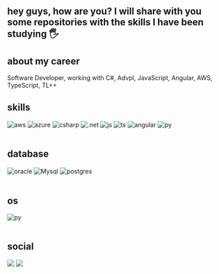 ## hey guys, how are you? I will share with you some repositories with the skills I have been studying 🖐️

## about my career
Software Developer, working with C#, Advpl, JavaScript, Angular, AWS, TypeScript, TL++

 ## skills
<div style="display: inline_block">
  <img align="center" alt="aws" src="https://img.shields.io/badge/Amazon_AWS-232F3E?style=for-the-badge&logo=amazon-aws&logoColor=white" />
  <img align="center" alt="azure" src="https://img.shields.io/badge/Microsoft_Azure-0089D6?style=for-the-badge&logo=microsoft-azure&logoColor=white" />
  <img align="center" alt="csharp" src="https://img.shields.io/badge/C%23-239120?style=for-the-badge&logo=c-sharp&logoColor=white" />
  <img align="center" alt=".net" src="https://img.shields.io/badge/.NET-5C2D91?style=for-the-badge&logo=.net&logoColor=white" />
  <img align="center" alt="js" src="https://img.shields.io/badge/JavaScript-323330?style=for-the-badge&logo=javascript&logoColor=F7DF1E" />
  <img align="center" alt="ts" src="https://img.shields.io/badge/TypeScript-007ACC?style=for-the-badge&logo=typescript&logoColor=white" />
  <img align="center" alt="angular" src="https://img.shields.io/badge/Angular-DD0031?style=for-the-badge&logo=angular&logoColor=white" />
  <img align="center" alt="py" src="https://img.shields.io/badge/Python-14354C?style=for-the-badge&logo=python&logoColor=white" /> 
</div><br/>
 
## database
<div style="display: inline_block">
  <img align="center" alt="oracle" src="https://img.shields.io/badge/Oracle-F80000?style=for-the-badge&logo=oracle&logoColor=black" />  
  <img align="center" alt="Mysql" src="https://img.shields.io/badge/MySQL-00000F?style=for-the-badge&logo=mysql&logoColor=white" />  
  <img align="center" alt="postgres" src="https://img.shields.io/badge/PostgreSQL-316192?style=for-the-badge&logo=postgresql&logoColor=white" />    
 </div><br/>

## os
<div style="display: inline_block">
  <img align="center" alt="py" src="https://img.shields.io/badge/Windows-0078D6?style=for-the-badge&logo=windows&logoColor=white" />
</div><br/>

## social
<div>
  <a href="https://www.linkedin.com/in/daviturquetti/" target="_blank"><img src="https://img.shields.io/badge/LinkedIn-0077B5?style=for-the-badge&logo=linkedin&logoColor=white" target="_blank"></a> 
  <a href="https://stackoverflow.com/users/18582813/davi-turquetti" target="_blank"><img src="https://aleen42.github.io/badges/src/stackoverflow.svg" target="_blank"></a> 
</div>

